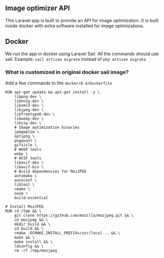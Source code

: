 ## Image optimizer API

This Laravel app is built to provide an API for image optimization. It is built inside docker with extra software installed for image optimizations.


## Docker
We run the app in docker using Laravel Sail. All the commands should use sail. Example:
`sail artisan migrate` instead of `php artisan migrate`

### What is customized in original docker sail image?

Add a few commands to the `docker/8.4/Dockerfile`

```
RUN apt-get update && apt-get install -y \
    libpng-dev \
    libonig-dev \
    libxml2-dev \
    libjpeg-dev \
    libfreetype6-dev \
    libwebp-dev \
    libzip-dev \
    # Image optimization binaries
    jpegoptim \
    optipng \
    pngquant \
    gifsicle \
    # WebP tools
    webp \
    # AVIF tools
    libavif-dev \
    libavif-bin \
    # Build dependencies for MozJPEG
    automake \
    autoconf \
    libtool \
    cmake \
    nasm \
    build-essential

# Install MozJPEG
RUN cd /tmp && \
    git clone https://github.com/mozilla/mozjpeg.git && \
    cd mozjpeg && \
    mkdir build && \
    cd build && \
    cmake -DCMAKE_INSTALL_PREFIX=/usr/local .. && \
    make && \
    make install && \
    ldconfig && \
    rm -rf /tmp/mozjpeg
```